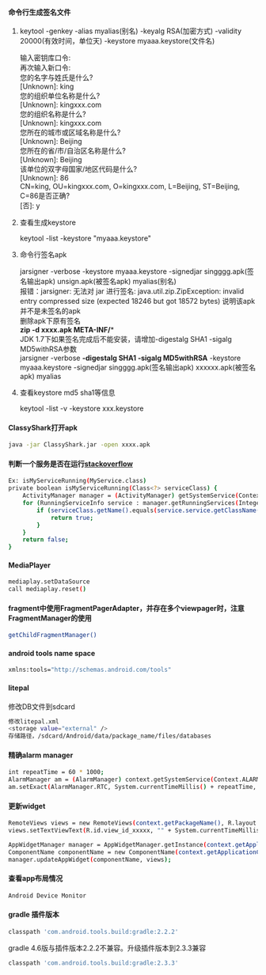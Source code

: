 
#### 命令行生成签名文件
1. keytool -genkey -alias myalias(别名) -keyalg RSA(加密方式) -validity 20000(有效时间，单位天) -keystore myaaa.keystore(文件名)


    输入密钥库口令:  
    再次输入新口令:  
    您的名字与姓氏是什么?  
     [Unknown]:  king  
    您的组织单位名称是什么?  
     [Unknown]:  kingxxx.com  
    您的组织名称是什么?  
     [Unknown]:  kingxxx.com  
    您所在的城市或区域名称是什么?  
     [Unknown]:  Beijing  
    您所在的省/市/自治区名称是什么?  
     [Unknown]:  Beijing  
    该单位的双字母国家/地区代码是什么?  
     [Unknown]:  86  
    CN=king, OU=kingxxx.com, O=kingxxx.com, L=Beijing, ST=Beijing, C=86是否正确?  
     [否]:  y  

2. 查看生成keystore


    keytool -list -keystore "myaaa.keystore"


3. 命令行签名apk 


    jarsigner -verbose -keystore myaaa.keystore -signedjar singggg.apk(签名输出apk) unsign.apk(被签名apk) myalias(别名)  
    报错：jarsigner: 无法对 jar 进行签名: java.util.zip.ZipException: invalid entry compressed size (expected 18246 but got 18572 bytes)
    说明该apk并不是未签名的apk  
    删除apk下原有签名  
      **zip -d xxxx.apk META-INF/***  
    JDK 1.7下如果签名完成后不能安装，请增加-digestalg SHA1 -sigalg MD5withRSA参数  
    jarsigner -verbose **-digestalg SHA1 -sigalg MD5withRSA** -keystore myaaa.keystore -signedjar singggg.apk(签名输出apk) xxxxxx.apk(被签名apk) myalias  
    
4. 查看keystore md5 sha1等信息
    


    keytool -list -v -keystore xxx.keystore 

  
#### ClassyShark打开apk  
``` bash
java -jar ClassyShark.jar -open xxxx.apk
```

#### 判断一个服务是否在运行[stackoverflow](https://stackoverflow.com/a/5921190/1528524)
``` bash
Ex: isMyServiceRunning(MyService.class)
private boolean isMyServiceRunning(Class<?> serviceClass) {
    ActivityManager manager = (ActivityManager) getSystemService(Context.ACTIVITY_SERVICE);
    for (RunningServiceInfo service : manager.getRunningServices(Integer.MAX_VALUE)) {
        if (serviceClass.getName().equals(service.service.getClassName())) {
            return true;
        }
    }
    return false;
}
```

#### MediaPlayer
``` bash
mediaplay.setDataSource
call mediaplay.reset()
```

#### fragment中使用FragmentPagerAdapter，并存在多个viewpager时，注意FragmentManager的使用
``` bash
getChildFragmentManager()
```

#### android tools name space
``` bash
xmlns:tools="http://schemas.android.com/tools"
```

#### litepal 
修改DB文件到sdcard
``` bash
修改litepal.xml
<storage value="external" />
存储路径，/sdcard/Android/data/package_name/files/databases
```

#### 精确alarm manager
``` bash
int repeatTime = 60 * 1000;
AlarmManager am = (AlarmManager) context.getSystemService(Context.ALARM_SERVICE);
am.setExact(AlarmManager.RTC, System.currentTimeMillis() + repeatTime, pi);
```

#### 更新widget
``` bash
RemoteViews views = new RemoteViews(context.getPackageName(), R.layout.layout_id_xxxx);
views.setTextViewText(R.id.view_id_xxxxx, "" + System.currentTimeMillis());

AppWidgetManager manager = AppWidgetManager.getInstance(context.getApplicationContext());
ComponentName componentName = new ComponentName(context.getApplicationContext(), MarketAppWidget.class);
manager.updateAppWidget(componentName, views);
```

#### 查看app布局情况
``` bash
Android Device Monitor
```

#### gradle 插件版本
``` bash
classpath 'com.android.tools.build:gradle:2.2.2'
```
gradle 4.6版与插件版本2.2.2不兼容。升级插件版本到2.3.3兼容
``` bash
classpath 'com.android.tools.build:gradle:2.3.3'
```










